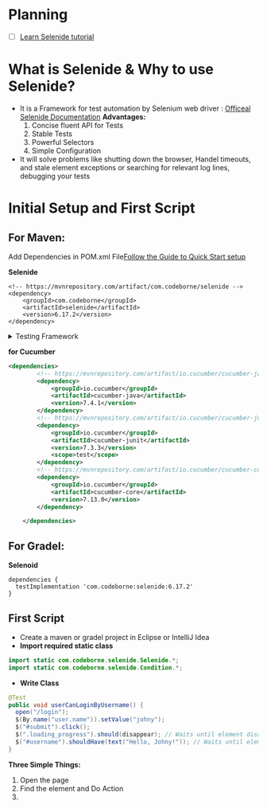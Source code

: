 # Planning
- [ ] [Learn Selenide tutorial](https://www.youtube.com/watch?v=wN45Qla66-o&list=PLFGoYjJG_fqrvWt1FfHqKoREQmSPxazBq)
      
# What is Selenide & Why to use Selenide?
- It is a Framework for test automation by Selenium web driver : [Officeal Selenide  Documentation](https://selenide.org/)
**Advantages:**
  1. Concise fluent API for Tests
  2. Stable Tests
  3. Powerful Selectors
  4. Simple Configuration
- It will solve problems like shutting down the browser, Handel timeouts, and stale element exceptions or searching for relevant log lines, debugging your tests
  
# Initial Setup and First Script
## For Maven:
Add Dependencies in POM.xml File[Follow the Guide to Quick Start setup](https://selenide.org/quick-start.html)

**Selenide**
```Maven
<!-- https://mvnrepository.com/artifact/com.codeborne/selenide -->
<dependency>
    <groupId>com.codeborne</groupId>
    <artifactId>selenide</artifactId>
    <version>6.17.2</version>
</dependency>
```
<details >
<summary> Testing Framework</summary>

**For TestNG**
``` XML
<!-- https://mvnrepository.com/artifact/org.testng/testng -->
<dependency>
    <groupId>org.testng</groupId>
    <artifactId>testng</artifactId>
    <version>7.8.0</version>
    <scope>test</scope>
</dependency>
```
**For JUNIT**
``` XML
<!-- https://mvnrepository.com/artifact/junit/junit -->
<dependency>
    <groupId>junit</groupId>
    <artifactId>junit</artifactId>
    <version>4.13.2</version>
    <scope>test</scope>
</dependency>
```
</details>

**for Cucumber**
```XML
<dependencies>
		<!-- https://mvnrepository.com/artifact/io.cucumber/cucumber-java -->
		<dependency>
			<groupId>io.cucumber</groupId>
			<artifactId>cucumber-java</artifactId>
			<version>7.4.1</version>
		</dependency>
		<!-- https://mvnrepository.com/artifact/io.cucumber/cucumber-junit -->
		<dependency>
			<groupId>io.cucumber</groupId>
			<artifactId>cucumber-junit</artifactId>
			<version>7.3.3</version>
			<scope>test</scope>
		</dependency>
		<!-- https://mvnrepository.com/artifact/io.cucumber/cucumber-core -->
		<dependency>
			<groupId>io.cucumber</groupId>
			<artifactId>cucumber-core</artifactId>
			<version>7.13.0</version>
		</dependency>

	</dependencies>
```


## For Gradel:
**Selenoid**
```Gradel
dependencies {
  testImplementation 'com.codeborne:selenide:6.17.2'
}
```

## First Script
- Create a maven or gradel project in Eclipse or IntelliJ Idea
- **Import required static class**
```Java
import static com.codeborne.selenide.Selenide.*;
import static com.codeborne.selenide.Condition.*;
```
- **Write Class**
```Java
@Test
public void userCanLoginByUsername() {
  open("/login");
  $(By.name("user.name")).setValue("johny");
  $("#submit").click();
  $(".loading_progress").should(disappear); // Waits until element disappears
  $("#username").shouldHave(text("Hello, Johny!")); // Waits until element gets text
}
```
**Three Simple Things:**
1. Open the page
2. Find the element and Do Action
3. 

